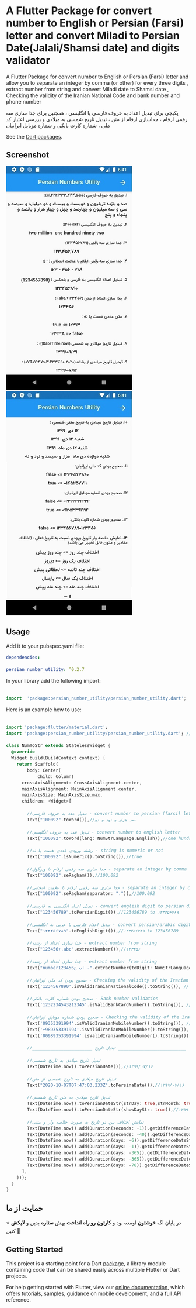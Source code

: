 # A Flutter Package for convert number to English or Persian (Farsi) letter and convert Miladi to Persian Date(Jalali/Shamsi date) and digits validator

A Flutter Package for convert number to English or Persian (Farsi) letter and allow you to separate an integer by comma (or other) for every three digits , extract number from string and convert Miladi date to Shamsi date , Checking the validity of the Iranian National Code and bank number and phone number

پکیجی برای تبدیل اعداد به حروف فارسی یا انگلیسی ، همچنین برای جدا سازی سه رقمی ارقام ، جداسازی ارقام از متن ، تبدیل تاریخ شمسی به میلادی و بررسی اعتبار کد ملی ، شماره کارت بانکی و شماره موبایل ایرانیان

See the [Dart packages](https://pub.dev/packages/persian_number_utility).

## Screenshot
![]( screenshot1.jpg) ![]( screenshot2.jpg)

## Usage

Add it to your pubspec.yaml file:

```yaml
dependencies:

persian_number_utility: ^0.2.7
```

In your library add the following import:

```dart

import  'package:persian_number_utility/persian_number_utility.dart';

```

Here is an example how to use:

```dart

import 'package:flutter/material.dart';
import 'package:persian_number_utility/persian_number_utility.dart'; //import

class NumToStr extends StatelessWidget {
  @override
  Widget build(BuildContext context) {
    return Scaffold(
        body: Center(
            child: Column(
      crossAxisAlignment: CrossAxisAlignment.center,
      mainAxisAlignment: MainAxisAlignment.center,
      mainAxisSize: MainAxisSize.max,
      children: <Widget>[

        //تبدیل عدد به حروف فارسی - convert number to persian (farsi) letter
        Text("100092".toWord()),//صد هزار و نود و دو

        //تبدیل عدد به حروف انگلیسی - convert number to english letter
        Text("100092".toWord(lang: NumStrLanguage.English)),//one hundred thousand ninety two

        //رشته ورودی عددی هست یا نه - string is numeric or not
        Text("100092".isNumeric().toString()),//true

        //جدا سازی سه رقمی ارقام با ویرگول - separate an integer by comma for every three digits
        Text("100092".seRagham()),//100,092

        //جدا سازی سه رقمی ارقام با علامت انتخابی - separate an integer by custom character for every three digits
        Text("100092".seRagham(separator: ".")),//100.092

        //تبدیل اعداد انگلیسی به فارسی - convert english digit to persian digit
        Text("123456789".toPersianDigit()),//123456789 to ۱۲۳۴۵۶۷۸۹

        //تبدیل اعداد فارسی یا عربی به انگلیسی - convert persian/arabic digit to english digit
        Text("۱۲۳۴۵۶۷۸۹".toEnglishDigit()),//۱۲۳۴۵۶۷۸۹ to 123456789

        //جدا سازی اعداد از رشته - extract number from string
        Text("123456+.abc".extractNumber()),//۱۲۳۴۵۶

        //جدا سازی اعداد از رشته - extract number from string
        Text("number123456اب ج -".extractNumber(toDigit: NumStrLanguage.English)),//123456

        //صحیح بودن کد ملی ایرانیان - Checking the validity of the Iranian National Code
        Text('1234567890'.isValidIranianNationalCode().toString()), // false

        //صحیح بودن شماره کارت بانکی - Bank number validation
        Text('1232234543212345'.isValidBankCardNumber().toString()), // false

        //صحیح بودن شماره موبایل ایرانیان - Checking the validity of the Iranian mobile number
        Text('09353391994'.isValidIranianMobileNumber().toString()), // true
        Text('+989353391994'.isValidIranianMobileNumber().toString()), // true
        Text('00989353391994'.isValidIranianMobileNumber().toString()), // true

        //_______________________ تبدیل تاریخ __________________________

        //تبدیل تاریخ میلادی به تاریخ شمسی
        Text(DateTime.now().toPersianDate()),//۱۳۹۹/۰۷/۱۶

        //تبدیل تاریخ میلادی به تاریخ شمسی از متن
        Text("2020-10-07T07:47:03.233Z".toPersinaDate()),//۱۳۹۹/۰۷/۱۶

        //تبدیل تاریخ میلادی به متن تاریخ شمسی
        Text(DateTime.now().toPersianDateStr(strDay: true,strMonth: true)),// شانزده مهر  ۱۳۹۹
        Text(DateTime.now().toPersianDateStr(showDayStr: true)),//چهارشنبه ۱۶ مهر  ۱۳۹۹

        //نمایش اختلاف بین دو تاریخ به صورت خلاصه وار و متنی
        Text(DateTime.now().add(Duration(seconds: -1)).getDifferenceDateString()),//لحظاتی پیش
        Text(DateTime.now().add(Duration(seconds: -40)).getDifferenceDateString(aFewSecondsAgoText: "همین الان")),//همین الان
        Text(DateTime.now().add(Duration(days: -6)).getDifferenceDateString()),//چند روز پیش
        Text(DateTime.now().add(Duration(days: -1)).getDifferenceDateString()),//دیروز
        Text(DateTime.now().add(Duration(days: -365)).getDifferenceDateString()),//سال پیش
        Text(DateTime.now().add(Duration(days: -365)).getDifferenceDateString(lastYearText: "پارسال")),//پارسال
        Text(DateTime.now().add(Duration(days: -78)).getDifferenceDateString())//چند ماه پیش
      ],
    )));
  }
}


```

## حمایت از ما

⭐️ در پایان اگه **خوشتون** اومده بود و **کارتون رو راه انداخت** بهش **ستاره** بدین و **لایکش** کنین 🙏

## Getting Started

This project is a starting point for a Dart
[package](https://flutter.dev/developing-packages/),
a library module containing code that can be shared easily across
multiple Flutter or Dart projects.

For help getting started with Flutter, view our
[online documentation](https://flutter.dev/docs), which offers tutorials,
samples, guidance on mobile development, and a full API reference.
